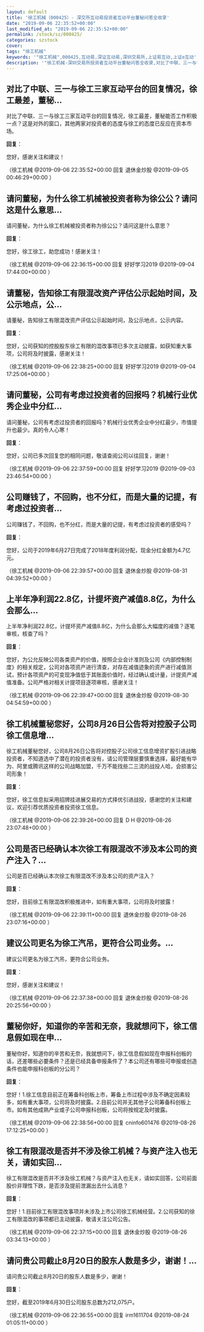 ```yaml
---
layout: default
title: '徐工机械（000425）- 深交所互动易投资者互动平台董秘问答全收录'
date: "2019-09-06 22:35:52+00:00"
last_modified_at: "2019-09-06 22:35:52+00:00"
permalink: /stock/sz/000425/
categories: szstock
cover: 
tags: "徐工机械"
keywords: '"徐工机械",000425,互动易,深证互动易,深圳交易所,上证易互动,上证e互动'
description: '"徐工机械-深圳交易所投资者互动平台董秘问答全收录,对比了中联、三一与徐工三家互动平台的回复情况，徐工最差，董秘能否工作积极一点？这是对外的窗口，其他两家对投资者的态度与徐工的态度已反应在资本市场。"'
---
```


## 对比了中联、三一与徐工三家互动平台的回复情况，徐工最差，董秘...

对比了中联、三一与徐工三家互动平台的回复情况，徐工最差，董秘能否工作积极一点？这是对外的窗口，其他两家对投资者的态度与徐工的态度已反应在资本市场。

**回复**：

您好，感谢关注和建议！ 

（徐工机械  @2019-09-06 22:35:52+00:00 回复 退休金炒股  @2019-09-05 00:46:29+00:00 ）

## 请问董秘，为什么徐工机械被投资者称为徐公公？请问这是什么意思...

请问董秘，为什么徐工机械被投资者称为徐公公？请问这是什么意思？

**回复**：

您好，徐工徐工，助您成功！感谢关注！ 

（徐工机械  @2019-09-06 22:36:15+00:00 回复 好好学习2019  @2019-09-04 17:44:00+00:00 ）

## 请董秘，告知徐工有限混改资产评估公示起始时间，及公示地点，公...

请董秘，告知徐工有限混改资产评估公示起始时间，及公示地点，公示内容。

**回复**：

您好，公司获知的控股股东徐工有限的混改事项已多次主动披露，如获知重大事项，公司将及时披露，感谢关注！ 

（徐工机械  @2019-09-06 22:38:25+00:00 回复 好好学习2019  @2019-09-04 17:25:06+00:00 ）

## 请问董秘，公司有考虑过投资者的回报吗？机械行业优秀企业中分红...

请问董秘，公司有考虑过投资者的回报吗？机械行业优秀企业中分红最少，市值提升也最少。真的令人心寒！

**回复**：

您好，公司已多次回复您的相同问题，敬请查阅公司以往回复，谢谢！ 

（徐工机械  @2019-09-06 22:37:59+00:00 回复 好好学习2019  @2019-09-03 23:46:54+00:00 ）

## 公司赚钱了，不回购，也不分红，而是大量的记提，有考虑过投资者...

公司赚钱了，不回购，也不分红，而是大量的记提，有考虑过投资者的感受吗？

**回复**：

您好，公司于2019年6月27日完成了2018年度利润分配，现金分红金额为4.7亿元。 

（徐工机械  @2019-09-06 22:39:57+00:00 回复 退休金炒股  @2019-08-31 04:39:52+00:00 ）

## 上半年净利润22.8亿，计提坏资产减值8.8亿，为什么会那么...

上半年净利润22.8亿，计提坏资产减值8.8亿，为什么会那么大幅度的减值？逐笔审核，核查了吗？

**回复**：

您好，为公允反映公司各类资产的价值，按照企业会计准则及公司《内部控制制度》的相关规定，公司对各项资产进行清查，对存在减值迹象的资产进行减值测试，预计各项资产的可变现净值低于其账面价值时，经过确认或计量，计提资产减值准备。公司严格对相关计提项目逐项审核，感谢关注！ 

（徐工机械  @2019-09-06 22:39:47+00:00 回复 退休金炒股  @2019-08-30 04:54:59+00:00 ）

## 徐工机械董秘您好，公司8月26日公告将对控股子公司徐工信息增...

徐工机械董秘您好，公司8月26日公告将对控股子公司徐工信息增资扩股引进战略投资者，不知道选中了潜在的投资者没有，请公司管理层要慎重选择，最好能有华为、阿里或腾讯这样的公司战略加盟，千万不能找些二三流的战投人哈，会损害公司形象！

**回复**：

您好，徐工信息拟采用招牌挂进展交易的方式择优引进战投，感谢您的关注和建议，欢迎引荐优质投资者投资徐工信息。 

（徐工机械  @2019-09-06 22:39:26+00:00 回复 D H  @2019-08-26 23:07:48+00:00 ）

## 公司是否已经确认本次徐工有限混改不涉及本公司的资产注入？...

公司是否已经确认本次徐工有限混改不涉及本公司的资产注入？

**回复**：

您好，目前徐工有限混改积极推进中，如有重大事项，公司将及时披露！ 

（徐工机械  @2019-09-06 22:39:11+00:00 回复 退休金炒股  @2019-08-26 23:07:16+00:00 ）

## 建议公司更名为徐工汽吊，更符合公司业务。...

建议公司更名为徐工汽吊，更符合公司业务。

**回复**：

您好，感谢关注和建议！ 

（徐工机械  @2019-09-06 22:37:38+00:00 回复 退休金炒股  @2019-08-26 20:25:56+00:00 ）

## 董秘你好，知道你的辛苦和无奈，我就想问下，徐工信息假如现在申...

董秘你好，知道你的辛苦和无奈，我就想问下，徐工信息假如现在申报科创板的话，还差哪些必要条件？还是已经具备申报条件了？本公司还有哪些可申报或创造条件也能申报科创板的分公司？

**回复**：

您好！1.徐工信息目前正在筹备科创板上市，筹备上市过程中涉及不确定因素较多，如有重大事项，公司将及时披露。2.目前公司并无其他子公司筹备科创板上市。如有其他成熟产业或子公司申报科创板，公司将按规定及时披露。 

（徐工机械  @2019-09-06 22:38:56+00:00 回复 cninfo601476  @2019-08-26 17:12:25+00:00 ）

## 徐工有限混改是否并不涉及徐工机械？与资产注入也无关，请如实回...

徐工有限混改是否并不涉及徐工机械？与资产注入也无关，请如实回答，公司前面股价非理性下跌，是否涉及提前泄漏出去什么消息？

**回复**：

您好！1.目前徐工有限混改事项并未涉及上市公司徐工机械经营。2.公司获知的徐工有限混改的事项都已主动披露，敬请关注公司公告。 

（徐工机械  @2019-09-06 22:37:15+00:00 回复 退休金炒股  @2019-08-26 03:34:13+00:00 ）

## 请问贵公司截止8月20日的股东人数是多少，谢谢！...

请问贵公司截止8月20日的股东人数是多少，谢谢！

**回复**：

您好，截至2019年6月30日公司股东总数为212,075户。 

（徐工机械  @2019-09-06 22:36:55+00:00 回复 irm1611704  @2019-08-24 01:05:11+00:00 ）

